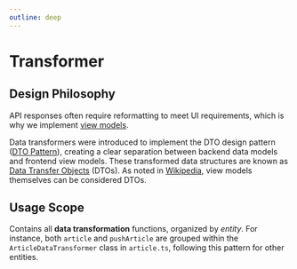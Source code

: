 ```yaml
---
outline: deep
---
```


# Transformer

## Design Philosophy

API responses often require reformatting to meet UI requirements, which is why we implement [view models](./data-model.md#view-model-%E8%A6%96%E5%9C%96%E6%A8%A1%E5%9E%8B).

Data transformers were introduced to implement the DTO design pattern ([DTO Pattern](https://www.baeldung.com/java-dto-pattern)), creating a clear separation between backend data models and frontend view models. These transformed data structures are known as [Data Transfer Objects](https://learn.microsoft.com/zh-tw/aspnet/web-api/overview/data/using-web-api-with-entity-framework/part-5) (DTOs). As noted in [Wikipedia](https://en.wikipedia.org/wiki/Data_transfer_object), view models themselves can be considered DTOs.

## Usage Scope

Contains all **data transformation** functions, organized by *entity*. For instance, both `article` and `pushArticle` are grouped within the `ArticleDataTransformer` class in `article.ts`, following this pattern for other entities.
